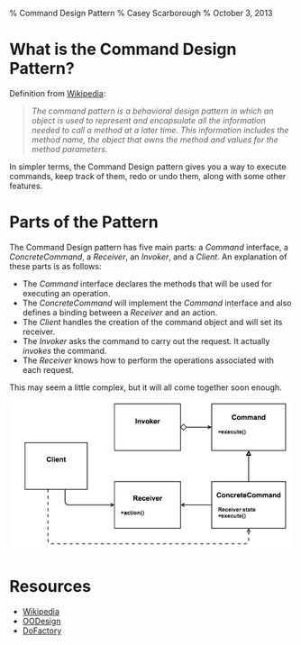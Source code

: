% Command Design Pattern
% Casey Scarborough
% October 3, 2013

# What is the Command Design Pattern?

Definition from [Wikipedia](http://en.wikipedia.org/wiki/Command_pattern):

> _The command pattern is a behavioral design pattern in which an object is used to represent and encapsulate all the information needed to call a method at a later time. This information includes the method name, the object that owns the method and values for the method parameters._

In simpler terms, the Command Design pattern gives you a way to execute commands, keep track of them, redo or undo them, along with some other features.

# Parts of the Pattern

The Command Design pattern has five main parts: a _Command_ interface, a _ConcreteCommand_, a _Receiver_, an _Invoker_, and a _Client_. An explanation of these parts is as follows:

* The _Command_ interface declares the methods that will be used for executing an operation.
* The _ConcreteCommand_ will implement the _Command_ interface and also defines a binding between a _Receiver_ and an action.
* The _Client_ handles the creation of the command object and will set its receiver.
* The _Invoker_ asks the command to carry out the request. It actually _invokes_ the command.
* The _Receiver_ knows how to perform the operations associated with each request.

This may seem a little complex, but it will all come together soon enough.

![UML Diagram for the Command Pattern](images/command_pattern.png)

# Resources

* [Wikipedia](http://en.wikipedia.org/wiki/Command_pattern)
* [OODesign](http://www.oodesign.com/command-pattern.html)
* [DoFactory](http://www.dofactory.com/Patterns/PatternCommand.aspx)